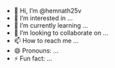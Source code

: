 - 👋 Hi, I’m @hemnath25v
- 👀 I’m interested in ...
- 🌱 I’m currently learning ...
- 💞️ I’m looking to collaborate on ...
- 📫 How to reach me ...
- 😄 Pronouns: ...
- ⚡ Fun fact: ...

<!---
hemnath25v/hemnath25v is a ✨ special ✨ repository because its `README.md` (this file) appears on your GitHub profile.
You can click the Preview link to take a look at your changes.
--->
